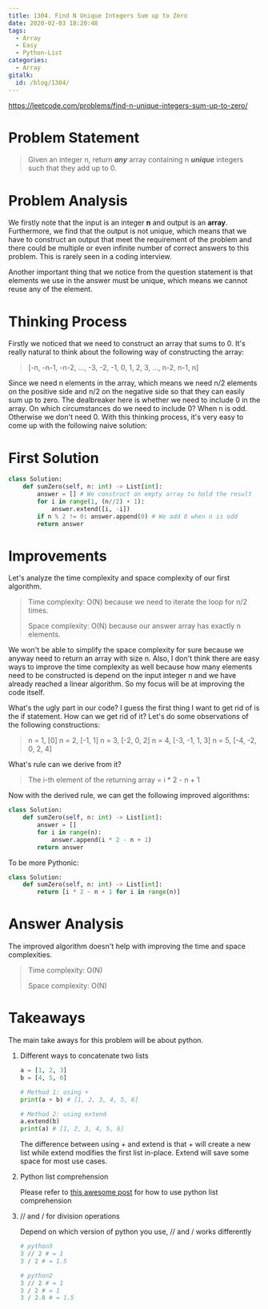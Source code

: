 ```yaml
---
title: 1304. Find N Unique Integers Sum up to Zero
date: 2020-02-03 18:20:48
tags:
  - Array
  - Easy
  - Python-List
categories:
  - Array
gitalk:
  id: /blog/1304/
---
```

https://leetcode.com/problems/find-n-unique-integers-sum-up-to-zero/
# Problem Statement
> Given an integer n, return ***any*** array containing n ***unique*** integers such that they add up to 0.



# Problem Analysis
We firstly note that the input is an integer **n** and output is an **array**. Furthermore, we find that the output is not unique, which means that we have to construct an output that meet the requirement of the problem and there could be multiple or even infinite number of correct answers to this problem. This is rarely seen in a coding interview.

Another important thing that we notice from the question statement is that elements we use in the answer must be unique, which means we cannot reuse any of the element.

# Thinking Process
Firstly we noticed that we need to construct an array that sums to 0. It's really natural to think about the following way of constructing the array:
> [-n, -n-1, -n-2, ..., -3, -2, -1, 0, 1, 2, 3, ..., n-2, n-1, n]

Since we need n elements in the array, which means we need n/2 elements on the positive side and n/2 on the negative side so that they can easily sum up to zero. The dealbreaker here is whether we need to include 0 in the array. On which circumstances do we need to include 0? When n is odd. Otherwise we don't need 0. With this thinking process, it's very easy to come up with the following naive solution:

# First Solution
```python
class Solution:
    def sumZero(self, n: int) -> List[int]:
        answer = [] # We construct an empty array to hold the result
        for i in range(1, (n//2) + 1):
            answer.extend([i, -i])
        if n % 2 != 0: answer.append(0) # We add 0 when n is odd
        return answer
```
<!-- more -->
# Improvements
Let's analyze the time complexity and space complexity of our first algorithm.
> Time complexity: O(N) because we need to iterate the loop for n/2 times.
>
> Space complexity: O(N) because our answer array has exactly n elements.

We won't be able to simplify the space complexity for sure because we anyway need to return an array with size n. Also, I don't think there are easy ways to improve the time complexity as well because how many elements need to be constructed is depend on the input integer n and we have already reached a linear algorithm. So my focus will be at improving the code itself.

What's the ugly part in our code? I guess the first thing I want to get rid of is the if statement. How can we get rid of it? Let's do some observations of the following constructions:

> n = 1, [0]
> n = 2, [-1, 1]
> n = 3, [-2, 0, 2]
> n = 4, [-3, -1, 1, 3]
> n = 5, [-4, -2, 0, 2, 4]

What's rule can we derive from it?

> The i-th element of the returning array = i * 2 - n + 1

Now with the derived rule, we can get the following improved algorithms:
```python
class Solution:
    def sumZero(self, n: int) -> List[int]:
        answer = []
        for i in range(n):
            answer.append(i * 2 - n + 1)
        return answer
```

To be more Pythonic:
```python
class Solution:
    def sumZero(self, n: int) -> List[int]:
        return [i * 2 - n + 1 for i in range(n)]
```

# Answer Analysis
The improved algorithm doesn't help with improving the time and space complexities.
> Time complexity: O(N)
>
> Space complexity: O(N)

# Takeaways
The main take aways for this problem will be about python.

1. Different ways to concatenate two lists

    ```python
    a = [1, 2, 3]
    b = [4, 5, 6]

    # Method 1: using +
    print(a + b) # [1, 2, 3, 4, 5, 6]

    # Method 2: using extend
    a.extend(b)
    print(a) # [1, 2, 3, 4, 5, 6]
    ```

    The difference between using + and extend is that + will create a new list while extend modifies the first list in-place. Extend will save some space for most use cases.

2. Python list comprehension

    Please refer to [this awesome post](https://www.programiz.com/python-programming/list-comprehension) for how to use python list comprehension

3. // and / for division operations

    Depend on which version of python you use, // and / works differently
    ```python
    # python3
    3 // 2 # = 1
    3 / 2 # = 1.5

    # python2
    3 // 2 # = 1
    3 / 2 # = 1
    3 / 2.0 # = 1.5
    ```
